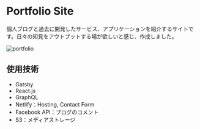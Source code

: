 # Portfolio Site

個人ブログと過去に開発したサービス、アプリケーションを紹介するサイトです。日々の知見をアウトプットする場が欲しいと感じ、作成しました。

![portfolio](https://kudoa-image-store.s3-ap-northeast-1.amazonaws.com/basic-web/portfolio-site.png)

## 使用技術

- Gatsby
- React.js
- GraphQL
- Netlify：Hosting, Contact Form
- Facebook API：ブログのコメント
- S3：メディアストレージ